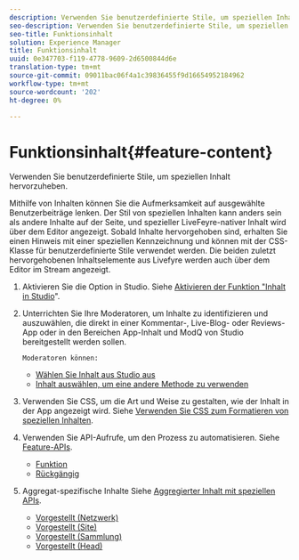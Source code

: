 ```yaml
---
description: Verwenden Sie benutzerdefinierte Stile, um speziellen Inhalt hervorzuheben.
seo-description: Verwenden Sie benutzerdefinierte Stile, um speziellen Inhalt hervorzuheben.
seo-title: Funktionsinhalt
solution: Experience Manager
title: Funktionsinhalt
uuid: 0e347703-f119-4778-9609-2d6500844d6e
translation-type: tm+mt
source-git-commit: 09011bac06f4a1c39836455f9d16654952184962
workflow-type: tm+mt
source-wordcount: '202'
ht-degree: 0%

---
```



# Funktionsinhalt{#feature-content}

Verwenden Sie benutzerdefinierte Stile, um speziellen Inhalt hervorzuheben.

Mithilfe von Inhalten können Sie die Aufmerksamkeit auf ausgewählte Benutzerbeiträge lenken. Der Stil von speziellen Inhalten kann anders sein als andere Inhalte auf der Seite, und spezieller LiveFeyre-nativer Inhalt wird über dem Editor angezeigt. Sobald Inhalte hervorgehoben sind, erhalten Sie einen Hinweis mit einer speziellen Kennzeichnung und können mit der CSS-Klasse für benutzerdefinierte Stile verwendet werden. Die beiden zuletzt hervorgehobenen Inhaltselemente aus Livefyre werden auch über dem Editor im Stream angezeigt.

1. Aktivieren Sie die Option in Studio. Siehe [Aktivieren der Funktion &quot;Inhalt in Studio](/help/using/c-features-livefyre/c-content-collection-tags/t-enable-featuring-content-in-studio.md#t_enable_featuring_content_in_studio)&quot;.
1. Unterrichten Sie Ihre Moderatoren, um Inhalte zu identifizieren und auszuwählen, die direkt in einer Kommentar-, Live-Blog- oder Reviews-App oder in den Bereichen App-Inhalt und ModQ von Studio bereitgestellt werden sollen.

       Moderatoren können:
   
   * [Wählen Sie Inhalt aus Studio aus](/help/using/c-features-livefyre/c-content-collection-tags/t-select-content-to-feature-from-studio.md#select_content_to_feature_from_studio)
   * [Inhalt auswählen, um eine andere Methode zu verwenden](/help/using/c-features-livefyre/c-content-collection-tags/t-select-content-to-feature.md#t_select_content_to_feature)

1. Verwenden Sie CSS, um die Art und Weise zu gestalten, wie der Inhalt in der App angezeigt wird. Siehe [Verwenden Sie CSS zum Formatieren von speziellen Inhalten](/help/implementation/c-app-customizations/c-use-css-to-style-featured-content.md).
1. Verwenden Sie API-Aufrufe, um den Prozess zu automatisieren. Siehe [Feature-APIs](/help/implementation/c-app-customizations/c-feature-apis.md).

   * [Funktion](#c_feature_apis/section_jpw_nqw_xz)
   * [Rückgängig](#c_feature_apis/section_knh_mqw_xz)

1. Aggregat-spezifische Inhalte Siehe [Aggregierter Inhalt mit speziellen APIs](/help/implementation/c-app-customizations/c-aggregated-featured-content-using-the-featured-apis.md).

   * [Vorgestellt (Netzwerk)](/help/implementation/c-app-customizations/c-aggregated-featured-content-using-the-featured-apis.md#section_cgm_1nw_xz)
   * [Vorgestellt (Site)](/help/implementation/c-app-customizations/c-aggregated-featured-content-using-the-featured-apis.md#section_lq5_ymw_xz)
   * [Vorgestellt (Sammlung)](/help/implementation/c-app-customizations/c-aggregated-featured-content-using-the-featured-apis.md#section_kgc_xmw_xz)
   * [Vorgestellt (Head)](/help/implementation/c-app-customizations/c-aggregated-featured-content-using-the-featured-apis.md#section_n4b_lmw_xz)

